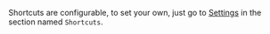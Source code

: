 Shortcuts are configurable, to set your own, just go to [Settings](#settings) in the section named `Shortcuts`.
